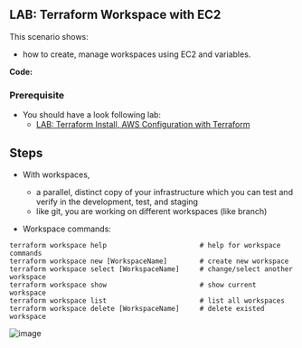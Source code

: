 ## LAB: Terraform Workspace with EC2

This scenario shows:
- how to create, manage workspaces using EC2 and variables.

**Code:** 

### Prerequisite

- You should have a look following lab: 
  - [LAB: Terraform Install, AWS Configuration with Terraform](https://github.com/omerbsezer/Fast-Terraform/blob/main/Terraform-Install-AWS-Configuration.md)

## Steps

- With workspaces,
  - a parallel, distinct copy of your infrastructure which you can test and verify in the development, test, and staging 
  - like git, you are working on different workspaces (like branch)

- Workspace commands:

``` 
terraform workspace help                       # help for workspace commands
terraform workspace new [WorkspaceName]        # create new workspace
terraform workspace select [WorkspaceName]     # change/select another workspace
terraform workspace show                       # show current workspace
terraform workspace list                       # list all workspaces
terraform workspace delete [WorkspaceName]     # delete existed workspace
``` 

![image](https://user-images.githubusercontent.com/10358317/229855095-05b608f7-04aa-4603-9516-600d0c692d01.png)

